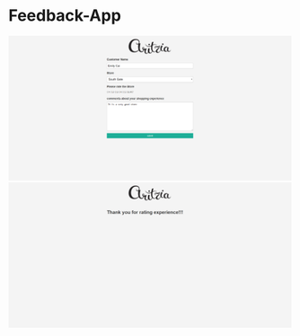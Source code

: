 # Feedback-App

![alt text](https://github.com/xiaohua2003/Feedback-App/blob/master/form.png)
![alt text](https://github.com/xiaohua2003/Feedback-App/blob/master/thanks.png)

